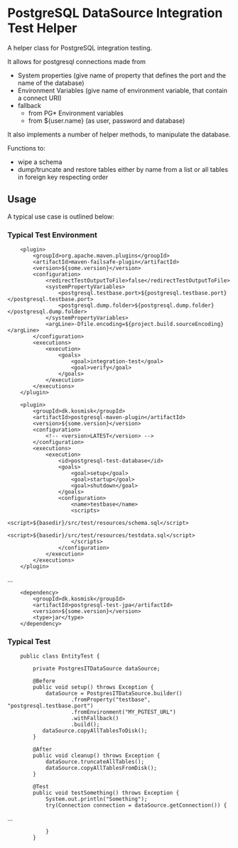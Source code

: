 # PostgreSQL DataSource Integration Test Helper

A helper class for PostgreSQL integration testing.

It allows for postgresql connections made from

* System properties (give name of property that defines the port and the name of the database)
* Environment Variables (give name of environment variable, that contain a connect URI)
* fallback
    * from PG* Environment variables
    * from ${user.name} (as user, password and database)

It also implements a number of helper methods, to manipulate the database.

Functions to:

* wipe a schema
* dump/truncate and restore tables either by name from a list or all tables in foreign key respecting order

## Usage

A typical use case is outlined below:

### Typical Test Environment

        <plugin>
            <groupId>org.apache.maven.plugins</groupId>
            <artifactId>maven-failsafe-plugin</artifactId>
            <version>${some.version}</version>
            <configuration>
                <redirectTestOutputToFile>false</redirectTestOutputToFile>
                <systemPropertyVariables>
                    <postgresql.testbase.port>${postgresql.testbase.port}</postgresql.testbase.port>
                    <postgresql.dump.folder>${postgresql.dump.folder}</postgresql.dump.folder>
                </systemPropertyVariables>
                <argLine>-Dfile.encoding=${project.build.sourceEncoding}</argLine>
            </configuration>
            <executions>
                <execution>
                    <goals>
                        <goal>integration-test</goal>
                        <goal>verify</goal>
                    </goals>
                </execution>
            </executions>
        </plugin>

        <plugin>
            <groupId>dk.kosmisk</groupId>
            <artifactId>postgresql-maven-plugin</artifactId>
            <version>${some.version}</version>
            <configuration>
                <!-- <version>LATEST</version> -->
            </configuration>
            <executions>
                <execution>
                    <id>postgresql-test-database</id>
                    <goals>
                        <goal>setup</goal>
                        <goal>startup</goal>
                        <goal>shutdown</goal>
                    </goals>
                    <configuration>
                        <name>testbase</name>
                        <scripts>
                            <script>${basedir}/src/test/resources/schema.sql</script>
                            <script>${basedir}/src/test/resources/testdata.sql</script>
                        </scripts>
                    </configuration>
                </execution>
            </executions>
        </plugin>

...

        <dependency>
            <groupId>dk.kosmisk</groupId>
            <artifactId>postgresql-test-jpa</artifactId>
            <version>${some.version}</version>
            <type>jar</type>
        </dependency>


### Typical Test

        public class EntityTest {

            private PostgresITDataSource dataSource;

            @Before
            public void setup() throws Exception {
                dataSource = PostgresITDataSource.builder()
                        .fromProperty("testbase", "postgresql.testbase.port")
                        .fromEnvironment("MY_PGTEST_URL")
                        .withFallback()
                        .build();
               dataSource.copyAllTablesToDisk();
            }

            @After
            public void cleanup() throws Exception {
                dataSource.truncateAllTables();
                dataSource.copyAllTablesFromDisk();
            }

            @Test
            public void testSomething() throws Exception {
                System.out.println("Something");
                try(Connection connection = dataSource.getConnection()) {

...

                }
            }

